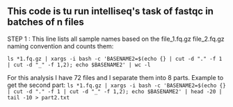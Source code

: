 ## This code is tu run intelliseq's task of fastqc in batches of n files

STEP 1 : This line lists all sample names based on the file_1.fq.gz file_2.fq.gz naming convention and counts them:

`ls *1.fq.gz | xargs -i bash -c 'BASENAME2=$(echo {} | cut -d "." -f 1 | cut -d "_" -f 1,2); echo $BASENAME2' | wc -l`

For this analysis I have 72 files and I separate them into 8 parts. Example to get the second part:
`ls *1.fq.gz | xargs -i bash -c 'BASENAME2=$(echo {} | cut -d "." -f 1 | cut -d "_" -f 1,2); echo $BASENAME2' | head -20 | tail -10 > part2.txt`

